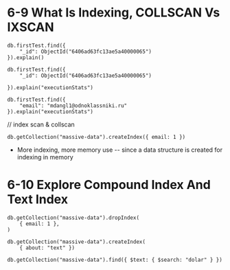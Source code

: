 # 6-9 What Is Indexing, COLLSCAN Vs IXSCAN

```
db.firstTest.find({
    "_id": ObjectId("6406ad63fc13ae5a40000065")
}).explain()
```

```
db.firstTest.find({
    "_id": ObjectId("6406ad63fc13ae5a40000065")

}).explain("executionStats")
```

```
db.firstTest.find({
    "email": "mdangl1@odnoklassniki.ru"
}).explain("executionStats")
```

// index scan & collscan

```
db.getCollection("massive-data").createIndex({ email: 1 })
```

- More indexing, more memory use -- since a data structure is created for indexing in memory

# 6-10 Explore Compound Index And Text Index

```
db.getCollection("massive-data").dropIndex(
    { email: 1 },
)
```

```
db.getCollection("massive-data").createIndex(
    { about: "text" })
```

```
db.getCollection("massive-data").find({ $text: { $search: "dolar" } })
```
